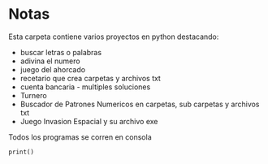 # Notas
Esta carpeta contiene varios proyectos en python destacando: 

* buscar letras o palabras
* adivina el numero
* juego del ahorcado
* recetario que crea carpetas y archivos txt
* cuenta bancaria - multiples soluciones
* Turnero
* Buscador de Patrones Numericos en carpetas, sub carpetas y archivos txt
* Juego Invasion Espacial y su archivo exe

Todos los programas se corren en consola
```
print()
```

